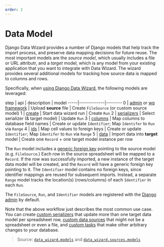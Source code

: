 ```yaml
---
order: 2
---
```


# Data Model

Django Data Wizard provides a number of Django models that help track the import process, and preserve data mapping decisions for future reuse.  The most important models are the *source model*, which usually includes a file or URL attributr, and a *target* model, which is any model from your existing application that you want to integrate with Data Wizard.  The wizard provides several additional models for tracking how source data is mapped to columns and rows.

Specifically, when [using Django Data Wizard][workflow], the following models are leveraged:

step | api | description | model
-----|-------------|--------
0 | [admin] or [wq framework] | Upload **source** file | Create `FileSource` (or custom source model)
1 | [create] | Start data wizard run | Create `Run`
2 | [serializers][api-serializers] | Select serializer (& target model) | Update `Run`
3 | [columns] | Map columns to database field names | Create or update `Identifier`; Map `Identifer` to `Run` via `Range`
4 | [ids] | Map cell values to foreign keys | Create or update `Identifier`; Map `Identifer` to `Run` via `Range`
5 | [data] | Import data into **target** model | Create one `Record` + one target model instance per row

The `Run` model includes a [generic foreign key] pointing to the source model (e.g. `FileSource`.)  Each row in the source spreadsheet will be mapped to a `Record`.  If the row was successfully imported, a new instance of the target data model will be created, and the `Record` will have a generic foreign key pointing to it.  The `Identifier` model contains no foreign keys, since identifier mappings are reused for subsequent imports.  Instead, a separate `Range` model tracks the location(s) (rows/columns) of each `Identifier` in each `Run`.

The `FileSource`, `Run`, and `Identifier` models are registered with the [Django admin][admin] by default.

Note that the above workflow just describes the most common use case.  You can create [custom serializers][serializers] that update more than one target data model per spreadsheet row, [custom data sources][sources] that might not be a spreadsheet or even a file, and [custom tasks][tasks] that make other arbitrary changes to your database.

> Source: [`data_wizard.models`](https://github.com/wq/django-data-wizard/blob/main/data_wizard/models.py) and [`data_wizard.sources.models`](https://github.com/wq/django-data-wizard/blob/main/data_wizard/sources/models.py)

[workflow]: ../guides/using-django-data-wizard.md
[admin]: ../api/admin.md
[wq framework]: ../guides/integrate-with-wq-framework.md
[create]: ../api/create.md
[api-serializers]: ../api/serializers.md
[columns]: ../api/columns.md
[ids]: ../api/ids.md
[data]: ../api/data.md
[generic foreign key]: https://docs.djangoproject.com/en/1.11/ref/contrib/contenttypes/
[serializers]: ./serializers.md
[sources]: ./sources.md
[tasks]: ./tasks.md
